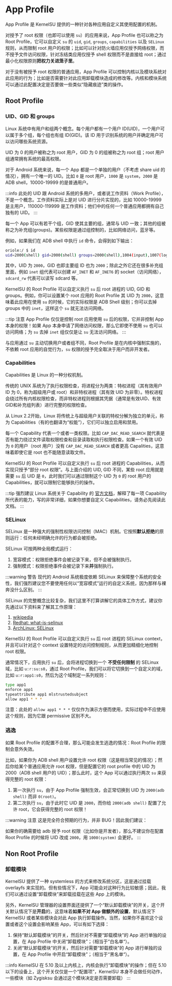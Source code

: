 # App Profile

App Profile 是 KernelSU 提供的一种针对各种应用自定义其使用配置的机制。

对授予了 root 权限（也即可以使用 `su`）的应用来说，App Profile 也可以称之为 Root Profile，它可以自定义 `su` 的 `uid`, `gid`, `groups`, `capabilities` 以及 `SELinux` 规则，从而限制 root 用户的权限；比如可以针对防火墙应用仅授予网络权限，而不授予文件访问权限，针对冻结类应用仅授予 shell 权限而不是直接给 root；通过最小化权限原则**把权力关进笼子里**。

对于没有被授予 root 权限的普通应用，App Profile 可以控制内核以及模块系统对此应用的行为；比如是否需要针对此应用卸载模块造成的修改等。内核和模块系统可以通过此配置决定是否要做一些类似“隐藏痕迹”类的操作。

## Root Profile

### UID、GID 和 groups

Linux 系统中有用户和组两个概念。每个用户都有一个用户 ID(UID)，一个用户可以属于多个组，每个组也有组 ID(GID)。该 ID 用于识别系统的用户并确定用户可以访问哪些系统资源。

UID 为 0 的用户被称之为 root 用户，GID 为 0 的组被称之为 root 组；root 用户组通常拥有系统的最高权限。

对于 Android 系统来说，每一个 App 都是一个单独的用户（不考虑 share uid 的情况），拥有一个唯一的 UID。比如 `0` 是 root 用户，`1000` 是 `system`，`2000` 是 ADB shell，10000-19999 的是普通用户。

:::info
此处的 UID 跟 Android 系统的多用户，或者说工作资料（Work Profile），不是一个概念。工作资料实际上是对 UID 进行分片实现的，比如 10000-19999 是主用户，110000-119999 是工作资料；他们中的任何一个普通应用都拥有自己独有的 UID。
:::

每一个 App 可以有若干个组，GID 使其主要的组，通常与 UID 一致；其他的组被称之为补充组(groups)。某些权限是通过组控制的，比如网络访问，蓝牙等。

例如，如果我们在 ADB shell 中执行 `id` 命令，会得到如下输出：

```sh
oriole:/ $ id
uid=2000(shell) gid=2000(shell) groups=2000(shell),1004(input),1007(log),1011(adb),1015(sdcard_rw),1028(sdcard_r),1078(ext_data_rw),1079(ext_obb_rw),3001(net_bt_admin),3002(net_bt),3003(inet),3006(net_bw_stats),3009(readproc),3011(uhid),3012(readtracefs) context=u:r:shell:s0
```

其中，UID 为 `2000`，GID 也即主要组 ID 也为 `2000`；除此之外它还在很多补充组里面，例如 `inet` 组代表可以创建 `AF_INET` 和 `AF_INET6` 的 socket（访问网络），`sdcard_rw` 代表可以读写 sdcard 等。

KernelSU 的 Root Profile 可以自定义执行 `su` 后 root 进程的 UID, GID 和 groups。例如，你可以设置某个 root 应用的 Root Profile 其 UID 为 `2000`，这意味着此应用在使用 `su` 的时候，它的实际权限是 ADB Shell 级别；你可以去掉 groups 中的 `inet`，这样这个 `su` 就无法访问网络。

:::tip 注意
App Profile 仅仅是控制 root 应用使用 `su` 后的权限，它并非控制 App 本身的权限！如果 App 本身申请了网络访问权限，那么它即使不使用 `su` 也可以访问网络；为 `su` 去掉 `inet` 组仅仅是让 `su` 无法访问网络。
:::

与应用通过 `su` 主动切换用户或者组不同，Root Profile 是在内核中强制实施的，不依赖 root 应用的自觉行为，`su` 权限的授予完全取决于用户而非开发者。

### Capabilities

Capabilities 是 Linux 的一种分权机制。

传统的 UNIX 系统为了执行权限检查，将进程分为两类：特权进程（其有效用户 ID 为 0，称为超级用户或 root）和非特权进程（其有效 UID 为非零）。特权进程会绕过所有内核权限检查，而非特权进程则根据其凭据（通常是有效UID、有效GID和补充组列表）进行完整的权限检查。

从 Linux 2.2开始，Linux 将传统上与超级用户关联的特权分解为独立的单元，称为 Capabilities（有的也翻译为“权能”），它们可以独立启用和禁用。

每一个 Capability 代表一个或者一类权限。比如 `CAP_DAC_READ_SEARCH` 就代表是否有能力绕过文件读取权限检查和目录读取和执行权限检查。如果一个有效 UID 为 `0` 的用户（root 用户）没有 `CAP_DAC_READ_SEARCH` 或者更高 Capalities，这意味着即使它是 root 也不能随意读取文件。

KernelSU 的 Root Profile 可以自定义执行 `su` 后 root 进程的 Capabilities，从而实现只授予“部分 root 权限”。与上面介绍的 UID, GID 不同，某些 root 应用就是需要 `su` 后 UID 是 `0`，此时我们可以通过限制这个 UID 为 `0` 的 root 用户的 Capabilities，就可以限制它能够执行的操作。

:::tip 强烈建议
Linux 系统关于 Capability 的 [官方文档](https://man7.org/linux/man-pages/man7/capabilities.7.html)，解释了每一项 Capability 所代表的能力，写的非常详细，如果你想要自定义 Capabilities，请务必先阅读此文档。
:::

### SELinux

SELinux 是一种强大的强制性权限访问控制（MAC）机制。它按照**默认拒绝**的原则运行：任何未经明确允许的行为都会被拒绝。

SELinux 可按两种全局模式运行：

1. 宽容模式：权限拒绝事件会被记录下来，但不会被强制执行。
2. 强制模式：权限拒绝事件会被记录下来**并**强制执行。

:::warning 警告
现代的 Android 系统极度依赖 SELinux 来保障整个系统的安全性，我们强烈建议您不要使用任何以“宽容模式”运行的自定义系统，因为那样与裸奔没什么区别。
:::

SELinux 的完整概念比较复杂，我们这里不打算讲解它的具体工作方式，建议你先通过以下资料来了解其工作原理：

1. [wikipedia](https://en.wikipedia.org/wiki/Security-Enhanced_Linux)
2. [Redhat: what-is-selinux](https://www.redhat.com/en/topics/linux/what-is-selinux)
3. [ArchLinux: SELinux](https://wiki.archlinux.org/title/SELinux)

KernelSU 的 Root Profile 可以自定义执行 `su` 后 root 进程的 SELinux context，并且可以针对这个 context 设置特定的访问控制规则，从而更加精细化地控制 root 权限。

通常情况下，应用执行 `su` 后，会将进程切换到一个 **不受任何限制** 的 SELinux 域，比如 `u:r:su:s0`，通过 Root Profile，我们可以将它切换到一个自定义的域，比如 `u:r:app1:s0`，然后为这个域制定一系列规则：

```sh
type app1
enforce app1
typeattribute app1 mlstrustedsubject
allow app1 * * *
```

注意：此处的 `allow app1 * * *` 仅仅作为演示方便而使用，实际过程中不应使用这个规则，因为它跟 permissive 区别不大。

### 逃逸

如果 Root Profile 的配置不合理，那么可能会发生逃逸的情况：Root Profile 的限制会意外失效。

比如，如果你为 ADB shell 用户设置允许 root 权限（这是相当常见的情况）；然后你给某个普通应用允许 root 权限，但是配置它的 root profile 中的 UID 为 2000（ADB shell 用户的 UID）；那么此时，这个 App 可以通过执行两次 `su` 来获得完整的 root 权限：

1. 第一次执行 `su`，由于 App Profile 强制生效，会正常切换到 UID 为 `2000(adb shell)` 而非 `0(root)`。
2. 第二次执行 `su`，由于此时它 UID 是 `2000`，而你给 `2000(adb shell)` 配置了允许 root，它会获得完整的 root 权限！

:::warning 注意
这是完全符合预期的行为，并非 BUG！因此我们建议：

如果你的确需要给 adb 授予 root 权限（比如你是开发者），那么不建议你在配置 Root Profile 的时候将 UID 改成 `2000`，用 `1000(system)` 会更好。
:::

## Non Root Profile

### 卸载模块

KernelSU 提供了一种 systemless 的方式来修改系统分区，这是通过挂载 overlayfs 来实现的。但有些情况下，App 可能会对这种行为比较敏感；因此，我们可以通过设置“卸载模块”来卸载挂载在这些 App 上的模块。

另外，KernelSU 管理器的设置界面还提供了一个“默认卸载模块”的开关，这个开关默认情况下是**开启**的，这意味着**如果不对 App 做额外的设置**，默认情况下 KernelSU 或者某些模块会对此 App 执行卸载操作。当然，如果你不喜欢这个设置或者这个设置会影响某些 App，可以有如下选择：

1. 保持“默认卸载模块”的开关，然后针对不需要“卸载模块”的 App 进行单独的设置，在 App Profile 中关闭“卸载模块”；（相当于“白名单“）。
2. 关闭“默认卸载模块”的开关，然后针对需要“卸载模块”的 App 进行单独的设置，在 App Profile 中开启“卸载模块”；（相当于“黑名单“）。

:::info
KernelSU 在 5.10 及以上内核上，内核会执行“卸载模块”的操作；但在 5.10 以下的设备上，这个开关仅仅是一个“配置项”，KernelSU 本身不会做任何动作，一些模块（如 Zygisksu 会通过这个模块决定是否需要卸载）
:::
